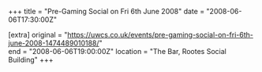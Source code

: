 +++
title = "Pre-Gaming Social on Fri 6th June 2008"
date = "2008-06-06T17:30:00Z"

[extra]
original = "https://uwcs.co.uk/events/pre-gaming-social-on-fri-6th-june-2008-1474489010188/"    
end = "2008-06-06T19:00:00Z"
location = "The Bar, Rootes Social Building"
+++



